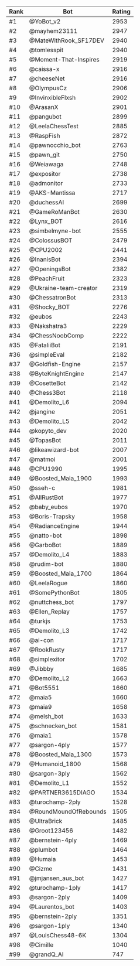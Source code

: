 Rank|Bot|Rating
---|---|---
#1|@YoBot_v2|2953
#2|@mayhem23111|2947
#3|@MateWithRook_SF17DEV|2940
#4|@tomlesspit|2940
#5|@Moment-That-Inspires|2919
#6|@caissa-x|2916
#7|@cheeseNet|2916
#8|@OlympusCz|2906
#9|@InvinxibleFlxsh|2902
#10|@ArasanX|2901
#11|@pangubot|2899
#12|@LeelaChessTest|2885
#13|@RaspFish|2872
#14|@pawnocchio_bot|2763
#15|@pawn_git|2750
#16|@Weiawaga|2748
#17|@expositor|2738
#18|@admonitor|2733
#19|@AKS-Mantissa|2717
#20|@duchessAI|2699
#21|@GameRoManBot|2630
#22|@Lynx_BOT|2616
#23|@simbelmyne-bot|2555
#24|@ColossusBOT|2479
#25|@CPU2002|2441
#26|@InanisBot|2394
#27|@OpeningsBot|2382
#28|@PeachFruit|2323
#29|@Ukraine-team-creator|2319
#30|@ChessatronBot|2313
#31|@Shocky_BOT|2276
#32|@eubos|2243
#33|@Nakshatra3|2229
#34|@ChessNoobComp|2222
#35|@FataliiBot|2191
#36|@simpleEval|2182
#37|@Goldfish-Engine|2157
#38|@ByteKnightEngine|2147
#39|@CosetteBot|2142
#40|@Chess3Bot|2118
#41|@Demolito_L6|2094
#42|@jangine|2051
#43|@Demolito_L5|2042
#44|@kopyto_dev|2020
#45|@TopasBot|2011
#46|@likeawizard-bot|2007
#47|@matmoi|2001
#48|@CPU1990|1995
#49|@Boosted_Maia_1900|1993
#50|@sseh-c|1981
#51|@AllRustBot|1977
#52|@baby_eubos|1970
#53|@Boris-Trapsky|1958
#54|@RadianceEngine|1944
#55|@natto-bot|1898
#56|@GarboBot|1889
#57|@Demolito_L4|1883
#58|@rudim-bot|1880
#59|@Boosted_Maia_1700|1864
#60|@LeelaRogue|1860
#61|@SomePythonBot|1805
#62|@nuttchess_bot|1797
#63|@Ellen_Replay|1757
#64|@turkjs|1753
#65|@Demolito_L3|1742
#66|@ai-con|1717
#67|@RookRusty|1717
#68|@simplexitor|1702
#69|@Jibbby|1685
#70|@Demolito_L2|1663
#71|@Bot5551|1660
#72|@maia5|1660
#73|@maia9|1658
#74|@melsh_bot|1633
#75|@schnecken_bot|1581
#76|@maia1|1578
#77|@sargon-4ply|1577
#78|@Boosted_Maia_1300|1573
#79|@Humanoid_1800|1568
#80|@sargon-3ply|1562
#81|@Demolito_L1|1552
#82|@PARTNER3615DIAGO|1534
#83|@turochamp-2ply|1528
#84|@RoundMoundOfRebounds|1505
#85|@UltraBrick|1485
#86|@Groot123456|1482
#87|@bernstein-4ply|1469
#88|@plumbot|1464
#89|@Humaia|1453
#90|@Cizme|1431
#91|@jmjansen_aus_bot|1427
#92|@turochamp-1ply|1417
#93|@sargon-2ply|1409
#94|@Laurentos_bot|1403
#95|@bernstein-2ply|1351
#96|@sargon-1ply|1340
#97|@LouisChess48-6K|1304
#98|@Cimille|1040
#99|@grandQ_AI|747
